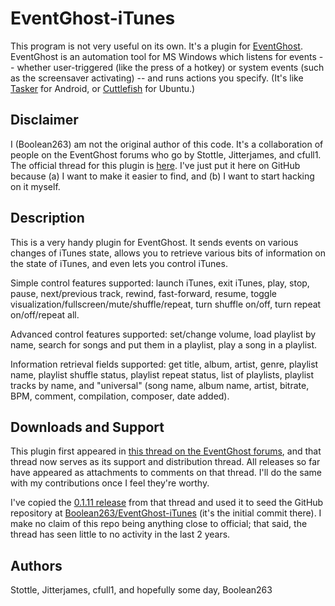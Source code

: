 # EventGhost-iTunes

This program is not very useful on its own. It's a plugin for
[EventGhost](http://www.eventghost.net/).
EventGhost is an automation tool for MS Windows
which listens for events -- whether user-triggered (like the press of a hotkey)
or system events (such as the screensaver activating) -- and runs actions
you specify. (It's like [Tasker](http://tasker.dinglisch.net/) for Android, or
[Cuttlefish](https://launchpad.net/cuttlefish) for Ubuntu.)

## Disclaimer

I (Boolean263) am not the original author of this code. It's a collaboration
of people on the EventGhost forums who go by Stottle, Jitterjames, and cfull1.
The official thread for this plugin is
[here](http://www.eventghost.net/forum/viewtopic.php?f=10&t=1815&start=0).
I've just put it here on GitHub because (a) I want to make it easier to find,
and (b) I want to start hacking on it myself.

## Description

This is a very handy plugin for EventGhost. It sends events on various changes
of iTunes state, allows you to retrieve various bits of information on the
state of iTunes, and even lets you control iTunes.

Simple control features supported: launch iTunes, exit iTunes, play, stop,
pause, next/previous track, rewind, fast-forward, resume, toggle
visualization/fullscreen/mute/shuffle/repeat, turn shuffle on/off,
turn repeat on/off/repeat all.

Advanced control features supported: set/change volume, load playlist
by name, search for songs and put them in a playlist, play a song in a
playlist.

Information retrieval fields supported: get title, album, artist, genre,
playlist name, playlist shuffle status, playlist repeat status, list of
playlists, playlist tracks by name, and "universal" (song name, album name,
artist, bitrate, BPM, comment, compilation, composer, date added).

## Downloads and Support

This plugin first appeared in
[this thread on the EventGhost forums](http://www.eventghost.net/forum/viewtopic.php?f=10&t=1815&start=0),
and that thread now serves as its support and distribution thread.
All releases so far have appeared as attachments to comments on that
thread. I'll do the same with my contributions once I feel they're worthy.

I've copied the
[0.1.11 release](http://www.eventghost.net/forum/viewtopic.php?f=10&t=1815&start=45#p19716)
from that thread and used it to seed the GitHub repository at
[Boolean263/EventGhost-iTunes](https://github.com/Boolean263/EventGhost-iTunes)
(it's the initial commit there).
I make no claim of this repo being anything close to official;
that said, the thread has seen little to no activity in the last 2 years.

## Authors

Stottle, Jitterjames, cfull1, and hopefully some day, Boolean263

